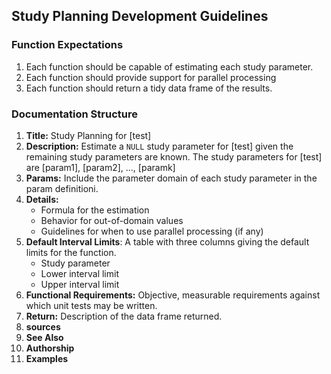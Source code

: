 ## Study Planning Development Guidelines

### Function Expectations

1. Each function should be capable of estimating each study parameter.
2. Each function should provide support for parallel processing
3. Each function should return a tidy data frame of the results.

### Documentation Structure

1. **Title:** Study Planning for [test]
2. **Description:** Estimate a `NULL` study parameter for [test] given the remaining study parameters are known.  The study parameters for [test] are [param1], [param2], ..., [paramk]
3. **Params:** Include the parameter domain of each study parameter in the param definitioni.
4. **Details:** 
    + Formula for the estimation
    + Behavior for out-of-domain values
    + Guidelines for when to use parallel processing (if any)
5. **Default Interval Limits**: A table with three columns giving the default limits for the function.
    + Study parameter
    + Lower interval limit
    + Upper interval limit
6. **Functional Requirements:** Objective, measurable requirements against which unit tests may be written.
7. **Return:** Description of the data frame returned.
8. **sources**
9. **See Also**
10. **Authorship**
11. **Examples**
